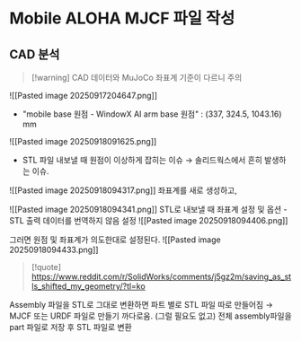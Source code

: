 
# Mobile ALOHA MJCF 파일 작성
## CAD 분석 
>[!warning] CAD 데이터와 MuJoCo 좌표계 기준이 다르니 주의

![[Pasted image 20250917204647.png]]
- "mobile base 원점 - WindowX AI arm base 원점" : (337, 324.5, 1043.16) mm


![[Pasted image 20250918091625.png]]
- STL 파일 내보낼 때 원점이 이상하게 잡히는 이슈 → 솔리드웍스에서 흔히 발생하는 이슈.

![[Pasted image 20250918094317.png]]
좌표계를 새로 생성하고,

![[Pasted image 20250918094341.png]]
STL로 내보낼 때 좌표계 설정 및 옵션 - STL 출력 데이터를 번역하지 않음 설정
![[Pasted image 20250918094406.png]]

그러면 원점 및 좌표계가 의도한대로 설정된다.
![[Pasted image 20250918094433.png]]


>[!quote]
>https://www.reddit.com/r/SolidWorks/comments/j5gz2m/saving_as_stls_shifted_my_geometry/?tl=ko

Assembly 파일을 STL로 그대로 변환하면 파트 별로 STL 파일 따로 만들어짐 → MJCF 또는 URDF 파일로 만들기 까다로움. (그럴 필요도 없고)
전체 assembly파일을 part 파일로 저장 후 STL 파일로 변환
